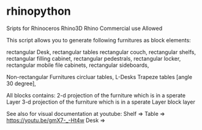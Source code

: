 # rhinopython
Sripts for Rhinoceros Rhino3D Rhino 
Commercial use Allowed 


This script allows you to generate following furnitures as block elements:

  rectangular Desk,
  rectangular tables
  rectangular couch,
  rectangular shelfs,
  rectangular filling cabinet,
  rectangular pedestrals,
  rectangular locker,
  rectangular mobile file cabinets,
  rectangular sideboards,
  
  Non-rectangular Furnitures
  circluar tables,
  L-Desks 
  Trapeze tables [angle 30 degree],
  
  
  All blocks contains: 
    2-d projection of the furniture which is in a sperate Layer
    3-d projection of the furniture which is in a sperate Layer
    block layer
    
 
 See also for visual documentation at youtube:
 Shelf => 
 Table => https://youtu.be/gmX7-_-Ht4w
 Desk =>
